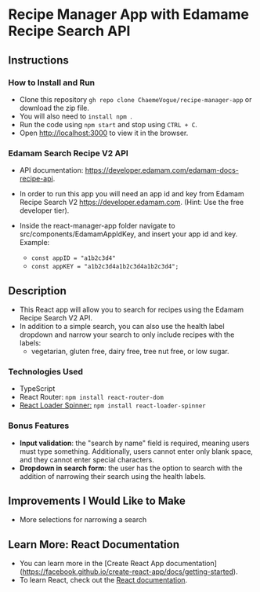 # Recipe Manager App with Edamame Recipe Search API

## Instructions
### How to Install and Run
- Clone this repository 
`gh repo clone ChaemeVogue/recipe-manager-app` or download the zip file.
- You will also need to `install npm `.
- Run the code using `npm start` and stop using `CTRL + C`.
- Open [http://localhost:3000](http://localhost:3000) to view it in the browser.

### Edamam Search Recipe V2 API
- API documentation: https://developer.edamam.com/edamam-docs-recipe-api.
- In order to run this app you will need an app id and key from Edamam Recipe Search V2
  https://developer.edamam.com. (Hint: Use the free developer tier).
  
- Inside the react-manager-app folder navigate to src/components/EdamamAppIdKey, 
  and insert your app id and key.
  Example:
  - `const appID = "a1b2c3d4"`
  - `const appKEY = "a1b2c3d4a1b2c3d4a1b2c3d4";`

## Description
- This React app will allow you to search for recipes using the 
Edamam Recipe Search V2 API.
- In addition to a simple search, you can also use the health label dropdown 
  and narrow your search to only include recipes with the labels: 
  - vegetarian, gluten free, dairy free, tree nut free, or low sugar.
  
### Technologies Used
- TypeScript
- React Router: `npm install react-router-dom`
- [React Loader Spinner:](https://www.npmjs.com/package/react-loader-spinner) 
  `npm install react-loader-spinner`

### Bonus Features
- **Input validation**: the "search by name" field is required, meaning 
  users must type something. Additionally, users cannot enter only blank space, 
  and they cannot enter special characters.
- **Dropdown in search form**: the user has the option to search with the addition 
  of narrowing their search using the health labels.

## Improvements I Would Like to Make
- More selections for narrowing a search

## Learn More: React Documentation
- You can learn more in the [Create React App documentation]
  (https://facebook.github.io/create-react-app/docs/getting-started).
- To learn React, check out the [React documentation](https://reactjs.org/).
